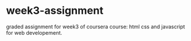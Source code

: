 # week3-assignment
graded assignment for week3 of coursera course: html css and javascript for web developement.
